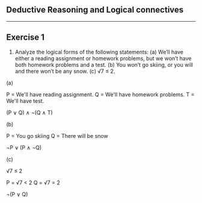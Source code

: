 Deductive Reasoning and Logical connectives
---------------------------------------------
---------------------------------------------

Exercise 1
-----------

1. Analyze the logical forms of the following statements:
(a) We’ll have either a reading assignment or homework problems, but we
won’t have both homework problems and a test.
(b) You won’t go skiing, or you will and there won’t be any snow.
(c) √7 ≤ 2.

(a)

P = We'll have reading assignment.
Q = We'll have homework problems.
T = We'll have test.

(P ∨ Q) ∧ ¬(Q ∧ T)

(b)

P = You go skiing
Q = There will be snow

¬P ∨ (P ∧ ¬Q)

(c)

√7 ≤ 2

P = √7 < 2
Q = √7 = 2

¬(P ∨ Q)

